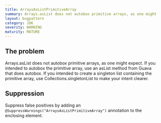 ```yaml
---
title: ArraysAsListPrimitiveArray
summary: Arrays.asList does not autobox primitive arrays, as one might expect.
layout: bugpattern
category: JDK
severity: WARNING
maturity: MATURE
---
```


<!--
*** AUTO-GENERATED, DO NOT MODIFY ***
To make changes, edit the @BugPattern annotation or the explanation in docs/bugpattern.
-->

## The problem
Arrays.asList does not autobox primitive arrays, as one might expect. If you intended to autobox the primitive array, use an asList method from Guava that does autobox.  If you intended to create a singleton list containing the primitive array, use Collections.singletonList to make your intent clearer.

## Suppression
Suppress false positives by adding an `@SuppressWarnings("ArraysAsListPrimitiveArray")` annotation to the enclosing element.
